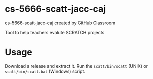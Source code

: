 # cs-5666-scatt-jacc-caj
cs-5666-scatt-jacc-caj created by GitHub Classroom

Tool to help teachers evalute SCRATCH projects

# Usage

Download a release and extract it. Run the `scatt/bin/scatt` (UNIX) or `scatt/bin/scatt.bat` (Windows) script.
